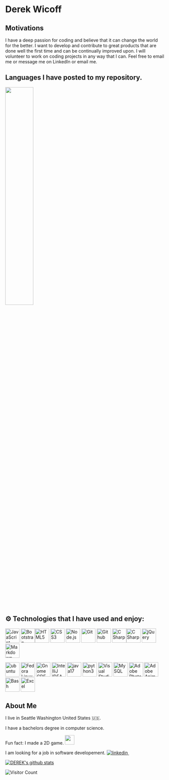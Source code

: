 # Derek Wicoff


## Motivations

I have a deep passion for coding and believe that it can change the world for the better. I want to develop and contribute to great products that are done well the first time and can be continually improved upon. I will volunteer to work on coding projects in any way that I can. Feel free to email me or message me on LinkedIn or email me.



## Languages I have posted to my repository.
<a href="https://github.com/muskanrani/github-readme-stats"><img align="center" width="42%" src="https://github-readme-stats.vercel.app/api/top-langs/?username=wicoffd&layout=compact&theme=radical&count_private=true"  /></a>
## :gear: Technologies that I have used and enjoy:

<img src="https://github.com/get-icon/geticon/raw/master/icons/javascript.svg" alt="JavaScript" width="45px" height="45px" />     <img src="https://raw.githubusercontent.com/jmnote/z-icons/master/svg/bootstrap.svg" alt="Bootstrap" width="45px" height="45px"/><img src="https://github.com/get-icon/geticon/raw/master/icons/html-5.svg" alt="HTML5" width="45px" height="45px" />       <img src="https://github.com/get-icon/geticon/raw/master/icons/css-3.svg" alt="CSS3" width="45px" height="45px" />     <img src="https://github.com/get-icon/geticon/raw/master/icons/nodejs-icon.svg" alt="Node.js" width="45px" height="45px">       <img src="https://raw.githubusercontent.com/jmnote/z-icons/master/svg/git.svg" alt="Git" width="45px" height="45px"/>    <img src="https://github.com/get-icon/geticon/blob/master/icons/github-icon.svg" alt="Github" width="45px" height="45px"></a>   <img src="https://github.com/get-icon/geticon/blob/master/icons/c-sharp.svg" alt="C Sharp" width="45px" height="45px"></a><img src="https://github.com/get-icon/geticon/blob/master/icons/c.svg" alt="C Sharp" width="45px" height="45px"></a>    <img src="https://github.com/get-icon/geticon/blob/master/icons/jquery-icon.svg" alt="jQuery" width="45px" height="45px"></a>     <img src="https://github.com/get-icon/geticon/blob/master/icons/markdown.svg" alt="Markdown" width="45px" height="45px"></a>

<img alt="ubuntu" src="https://cdn.svgporn.com/logos/ubuntu.svg" width="45px" height="45px">  <img src="https://github.com/get-icon/geticon/blob/master/icons/fedora.svg" alt="Fedora Linux" width="45px" height="45px"></a>  <img src="https://github.com/get-icon/geticon/blob/master/icons/gnome.svg" alt="Gnome GDE" width="45px" height="45px"></a>    <img alt="IntelliJ IDEA" src="https://cdn.svgporn.com/logos/intellij-idea.svg" width="45px" height="45px">     <img src="https://raw.githubusercontent.com/jmnote/z-icons/master/svg/java.svg" alt="java17" width="45px" height="45px"/>     <img src="https://raw.githubusercontent.com/jmnote/z-icons/master/svg/python.svg" alt="python3" width="45px" height="45px"/>        <img src="https://github.com/get-icon/geticon/raw/master/icons/visual-studio-code.svg" alt="Visual Studio Code" width="45px" height="45px">        <img src="https://github.com/get-icon/geticon/raw/master/icons/mysql.svg" alt="MySQL" width="45px" height="45px">     <img src="https://github.com/get-icon/geticon/raw/master/icons/adobe-photoshop.svg" alt="Adobe Photoshop" width="45px" height="45px"></a>    <img src="https://github.com/get-icon/geticon/blob/master/icons/adobe-animate.svg" alt="Adobe Animate" width="45px" height="45px"></a>     <img src="https://github.com/get-icon/geticon/blob/master/icons/bash.svg" alt="Bash" width="45px" height="45px"></a>      <img src="https://github.com/get-icon/geticon/blob/master/icons/microsoft-office-excel.svg" alt="Excel" width="45px" height="45px"></a>    

## About Me

 I live in Seattle Washington United States :us:.
 
 I have a bachelors degree in computer science.
 
 Fun fact: I made a 2D game.  <img src="https://media.giphy.com/media/WUlplcMpOCEmTGBtBW/giphy.gif" width="30"/>

I am looking for a job in software developement.  <a href="https://www.linkedin.com/in/derek-wicoff-990944246/" rel="nofollow noreferrer">
    <img src="https://img.shields.io/badge/LinkedIn-0077B5?style=for-the-badge&logo=linkedin&logoColor=white" alt="linkedin">
  </a> &nbsp;	

[![DEREK's github stats](https://github-readme-stats.vercel.app/api?username=wicoffd&show_icons=true&theme=radical)](https://github.com/wicoffd)

![Visitor Count](https://profile-counter.glitch.me/wicoffd/count.svg)
<!--
**wicoffd/wicoffd** is a ✨ _special_ ✨ repository because its `README.md` (this file) appears on your GitHub profile.

Here are some ideas to get you started:
https://github.com/badges/shields 
- 🔭 I’m currently working on ...
- 🌱 I’m currently learning ...
- 👯 I’m looking to collaborate on ...
- 🤔 I’m looking for help with ...
- 💬 Ask me about ...
- 📫 How to reach me: ...
- 😄 Pronouns: ...
- ⚡ Fun fact: ...
-->
